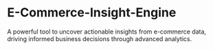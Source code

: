 # E-Commerce-Insight-Engine
A powerful tool to uncover actionable insights from e-commerce data, driving informed business decisions through advanced analytics.
